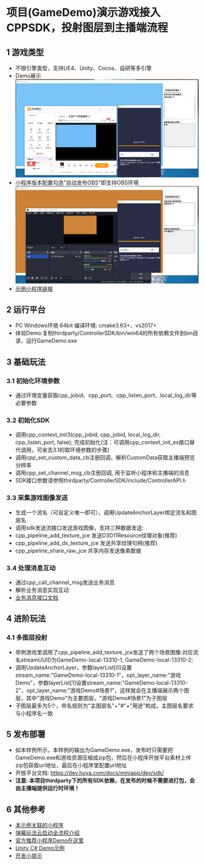 # 项目(GameDemo)演示游戏接入CPPSDK，投射图层到主播端流程

## 1 游戏类型
* 不限引擎类型，支持UE4、Unity、Cocos、自研等多引擎
* Demo展示
![示例图片](image/demo.jpg)
* 小程序版本配置勾选"自动发布OBS"即支持OBS环境
![示例图片](image/obs.jpg)
* [示例小程序链接](https://appstore.huya.com/#/app/59ku7pqm)

## 2 运行平台
* PC Windows环境 64bit 编译环境: cmake3.63+、vs2017+
* 体验Demo:复制thirdparty/ControllerSDK/bin/win64的所有依赖文件到bin目录，运行GameDemo.exe

## 3 基础玩法
### 3.1 初始化环境参数
* 通过环境变量获取cpp_jobid、cpp_port、cpp_listen_port、local_log_dir等必要参数
### 3.2 初始化SDK
* 调用cpp_context_init3(cpp_jobid, cpp_jobid, local_log_dir, cpp_listen_port, false); 完成初始化(注：可调用cpp_context_init_ex接口替代调用，可省去3.1的取环境参数的步骤)
* 调用cpp_set_custom_data_cb注册回调，解析CustomData获取主播端预览分辨率
* 调用cpp_set_channel_msg_cb注册回调, 用于监听小程序和主播端的消息
* SDK接口参数请参照thirdparty/ControllerSDK/include/ControllerAPI.h
### 3.3 采集游戏图像发送
* 生成一个流名（可自定义唯一即可），调用UpdateAnchorLayer绑定流名和图层名
* 调用sdk发送流接口发送游戏图像，支持三种数据发送:
* cpp_pipeline_add_texture_jce 发送D3D11Resource纹理对象(推荐)
* cpp_pipeline_add_dx_texture_jce 发送共享纹理句柄(推荐)
* cpp_pipeline_share_raw_jce 共享内存发送像素数据
### 3.4 处理消息互动
* 通过cpp_call_channel_msg发送业务消息
* 解析业务消息实现互动
* [业务消息接口文档](game_interface.md)
## 4 进阶玩法
### 4.1 多图层投射
* 举例游戏里调用了cpp_pipeline_add_texture_jce发送了两个场景图像:对应流名streamUUID为GameDemo-local-13310-1, GameDemo-local-13310-2; 
* 调用UpdateAnchorLayer，参数layerList[0]设置stream_name:"GameDemo-local-13310-1"，opt_layer_name:"游戏Demo"，参数layerList[1]设置stream_name:"GameDemo-local-13310-2"，opt_layer_name:"游戏Demo#场景1"，这样就会在主播端展示两个图层，其中"游戏Demo"为主要图层，"游戏Demo#场景1"为子图层
* 子图层最多为5个，命名规则为"主图层名"+"#"+"用途"构成，主图层名要求与小程序名一致
## 5 发布部署
* 如本样例所示，本样例的输出为GameDemo.exe，发布时只需要把GameDemo.exe和游戏资源压缩成zip包，然后在小程序开放平台素材上传zip包获取url地址，最后在小程序里配置url地址
* 开放平台文档: https://dev.huya.com/docs/miniapp/dev/sdk/
* **注意: 本项目thirdparty下的所有SDK依赖，在发布的时候不需要进打包，会由主播端提供运行时环境！**
## 6 其他参考
* [本示例关联的小程序](https://github.com/weigod/game_launcher_demo)
* [弹幕玩法云启动全流程介绍](https://dev.huya.com/docs/miniapp/danmugame/intro/)
* [官方推荐小程序Demo在这里](https://github.com/huya-ext/hyext-examples/tree/master/examples/exe)
* [Unity C# Demo示例](https://github.com/weigod/game_unity_demo)
* [开发小提示](image/develop_tip.png)

